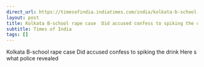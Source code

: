 ```yaml
---
direct_url: https://timesofindia.indiatimes.com/india/kolkata-b-school-rape-case-did-the-accused-confess-to-spiking-the-drink-heres-what-police-revealed/articleshow/122432609.cms
layout: post
title: Kolkata B-school rape case  Did accused confess to spiking the drink  Here s what police revealed
subtitle: Times of India
tags: []
---
```


Kolkata B-school rape case  Did accused confess to spiking the drink  Here s what police revealed
